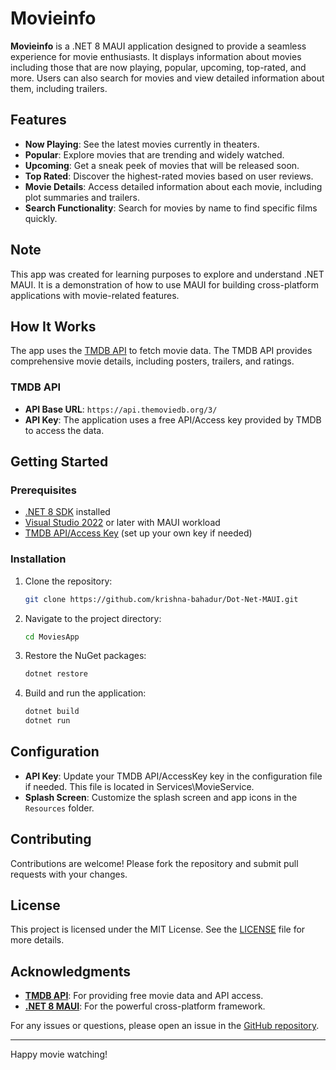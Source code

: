 # Movieinfo

**Movieinfo** is a .NET 8 MAUI application designed to provide a seamless experience for movie enthusiasts. It displays information about movies including those that are now playing, popular, upcoming, top-rated, and more. Users can also search for movies and view detailed information about them, including trailers.

## Features

- **Now Playing**: See the latest movies currently in theaters.
- **Popular**: Explore movies that are trending and widely watched.
- **Upcoming**: Get a sneak peek of movies that will be released soon.
- **Top Rated**: Discover the highest-rated movies based on user reviews.
- **Movie Details**: Access detailed information about each movie, including plot summaries and trailers.
- **Search Functionality**: Search for movies by name to find specific films quickly.

## Note

This app was created for learning purposes to explore and understand .NET MAUI. It is a demonstration of how to use MAUI for building cross-platform applications with movie-related features.

## How It Works

The app uses the [TMDB API](https://www.themoviedb.org) to fetch movie data. The TMDB API provides comprehensive movie details, including posters, trailers, and ratings. 

### TMDB API

- **API Base URL**: `https://api.themoviedb.org/3/`
- **API Key**: The application uses a free API/Access key provided by TMDB to access the data.

## Getting Started

### Prerequisites

- [.NET 8 SDK](https://dotnet.microsoft.com/download) installed
- [Visual Studio 2022](https://visualstudio.microsoft.com/) or later with MAUI workload
- [TMDB API/Access Key](https://www.themoviedb.org/documentation/api) (set up your own key if needed)

### Installation

1. Clone the repository:

    ```bash
    git clone https://github.com/krishna-bahadur/Dot-Net-MAUI.git
    ```

2. Navigate to the project directory:

    ```bash
    cd MoviesApp
    ```

3. Restore the NuGet packages:

    ```bash
    dotnet restore
    ```

4. Build and run the application:

    ```bash
    dotnet build
    dotnet run
    ```

## Configuration

- **API Key**: Update your TMDB API/AccessKey key in the configuration file if needed. This file is located in Services\MovieService.
- **Splash Screen**: Customize the splash screen and app icons in the `Resources` folder.

## Contributing

Contributions are welcome! Please fork the repository and submit pull requests with your changes.

## License

This project is licensed under the MIT License. See the [LICENSE](LICENSE) file for more details.

## Acknowledgments

- **[TMDB API](https://www.themoviedb.org)**: For providing free movie data and API access.
- **[.NET 8 MAUI](https://learn.microsoft.com/en-us/dotnet/maui/)**: For the powerful cross-platform framework.

For any issues or questions, please open an issue in the [GitHub repository](https://github.com/krishna-bahadur/Dot-Net-MAUI/issues).

---

Happy movie watching!

